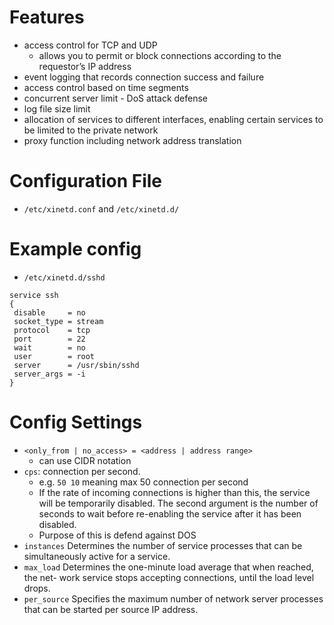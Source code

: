 
# Features
- access control for TCP and UDP
  - allows you to permit or block connections according to the requestor’s IP address
- event logging that records connection success and failure
- access control based on time segments
- concurrent server limit - DoS attack defense
- log file size limit
- allocation of services to different interfaces, enabling certain services to be limited to the private network
- proxy function including network address translation

# Configuration File
- `/etc/xinetd.conf` and `/etc/xinetd.d/`

# Example config
- `/etc/xinetd.d/sshd`
```
service ssh
{
 disable     = no
 socket_type = stream
 protocol    = tcp
 port        = 22
 wait        = no
 user        = root
 server      = /usr/sbin/sshd
 server_args = -i
}
```

# Config Settings
- `<only_from | no_access> = <address | address range>`
  - can use CIDR notation
- `cps`: connection per second.
  - e.g. `50 10` meaning max 50 connection per second
  - If the rate of incoming connections is higher than this, the service will be temporarily disabled. The second argument is the number of seconds to wait before re-enabling the service after it has been disabled.
  - Purpose of this is defend against DOS
- `instances` Determines the number of service processes that can be simultaneously active for a service.
- `max_load` Determines the one-minute load average that when reached, the net- work service stops accepting connections, until the load level drops.
- `per_source` Specifies the maximum number of network server processes that can be started per source IP address.
